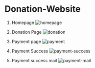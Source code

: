 # Donation-Website

1. Homepage
![homepage](https://user-images.githubusercontent.com/57786538/169221112-8c7529b8-af4c-4104-81df-fa3f0919a14b.png)

2. Donation Page
![donation](https://user-images.githubusercontent.com/57786538/169221237-5ed01b47-da55-4079-8ef5-940a22d42f9b.png)

3. Payment page
![payment](https://user-images.githubusercontent.com/57786538/169221347-c1e7d9f7-88e0-4ee1-a5b4-aecce709b2f4.png)

4. Payment Success
![payment-success](https://user-images.githubusercontent.com/57786538/169221489-b48f5d40-faba-433f-b03e-f4c95b36630e.png)

5. Payment success mail
![payment-mail](https://user-images.githubusercontent.com/57786538/169221659-25cbd803-9880-4a4d-b861-4d2e67a38515.png)
